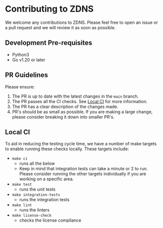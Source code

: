 # Contributing to ZDNS

We welcome any contributions to ZDNS. Please feel free to open an issue or a pull request and we will review it as soon as possible.

## Development Pre-requisites
 - Python3 
 - Go v1.20 or later

## PR Guidelines
Please ensure:
1. The PR is up to date with the latest changes in the `main` branch.
1. The PR passes all the CI checks. See [Local CI](#local-ci) for more information.
1. The PR has a clear description of the changes made.
1. PR's should be as small as possible. If you are making a large change, please consider breaking it down into smaller PR's.

## Local CI

To aid in reducing the testing cycle time, we have a number of make targets to enable running these checks locally. These targets include:
- `make ci`
  - runs all the below
  - Keep in mind that integration tests can take a minute or 2 to run. Please consider running the other targets individually if you are working on a specific area.
- `make test`
  - runs the unit tests
- `make integration-tests` 
  - runs the integration tests
- `make lint` 
  - runs the linters
- `make license-check` 
  - checks the license compliance